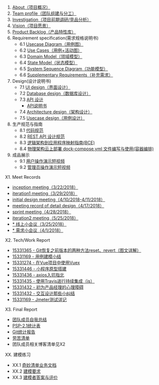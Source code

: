 1. [About（项目概况）](documents/about.md)
2. [Team profile（团队组建与分工）](documents/team_profile.md)
3. [Investigation（项目前期调研/竞品分析）](documents/competitor_analyze.md)
4. [Vision（项目愿景）](documents/Project_Proposal.md)
5. [Product Backlog（产品特性库）](documents/product_backlog.md)
6. Requirement specification(需求规格说明书)
	- 6.1 [Usecase Diagram（用例图）](documents/Usecase-Diagram.md)
	- 6.2 [Use Cases（用例+活动图）](documents/Use-Cases.md)
	- 6.3 [Domain Model（领域模型）](documents/Domian-Models.md)
	- 6.4 [State Model（状态模型）](documents/State-Models.md)
	- 6.5 [System Sequence Diagram（功能模型）](SSD/README.md)
	- 6.6 [Supplementary Requirements（补充需求）](documents/Supplementary_Requirements.md)
7. Design(设计说明书)
	- 7.1 [UI design（界面设计）](documents/UI-Design.md)
	- 7.2 [Database design（数据库设计）](documents/Database-Design.md)
	- 7.3 [API 设计](https://baoleme.github.io/API-document/)
	    - [API说明书](documents/API_Manual.md)
	- 7.4 [Architecture design（架构设计）](documents/Architecture-Design.md)
	- 7.5 [Usecase design（用例设计）](documents/Usecase-design.md)
8. 生产规范与指南
	- 8.1 [代码规范](documents/coding-rules.md)
	- 8.2 [REST API 设计规范](https://baoleme.github.io/API-document/)
	- 8.3 [逻辑架构到应用程序映射指南(BCE)](documents/BCE.md)
	- 8.4 [物理架构云上部署 dock-compose.yml 文件编写与使用(容器编排)](documents/8.4.md)
9. 成品展示
    - 9.1 [用户操作演示短视频](http://player.youku.com/embed/XNDIxOTYwODE4OA==)
    - 9.2 [管理员操作演示短视频](http://player.youku.com/embed/XNDIxOTYwODc2OA==)

X1. Meet Records
  - [inception meeting（3/22/2018）](https://github.com/Baoleme/Dashboard/blob/master/meet_records/KickOff_Meeting_Record(3-22-2018).md)
  - [iteration1 meeting（3/29/2018）](https://github.com/Baoleme/Dashboard/blob/master/meet_records/meeting_record_of_iteration1(3-29-2018).md)
  - [initial design meeting（4/10/2018-4/11/2018）](https://github.com/Baoleme/Dashboard/blob/master/meet_records/meeting_record_of_initial_design(4-10-2018-4-11-2018).md)
  - [meeting record of detail design（4/17/2018）](https://github.com/Baoleme/Dashboard/blob/master/meet_records/meeting_record_of_detail_design(4-17-2018).md)
  - [sprint meeting（4/28/2018）](https://github.com/Baoleme/Dashboard/blob/master/meet_records/sprint_meeting_for_developing_round2(4-28-2018).md)
  - [iteration2 meeting（5/25/2018）](https://github.com/Baoleme/Dashboard/blob/master/meet_records/meeting_record_of_iteration2(5-25-2018).md)
  - [* 线上小会议（3/25/2018）](meet_records/3.25线上小会议.md)
  - [* 需求小会议（4/1/2018）](meet_records/4.1需求小会议.md)

X2. Tech/Work Report
  - [15331365 - Git恢复之前版本的两种方法reset、revert（图文详解）](https://blog.csdn.net/yxlshk/article/details/79944535)
  - [15331169 - 用例建模小结](https://humanlee1011.github.io/2018/04/14/usecase/#)
  - [15331274 - 在Vue项目中使用Vuex](https://blog.csdn.net/shujh_sysu/article/details/79947418)
  - [15331446 - 小程序原型搭建](https://blog.csdn.net/crystal_zhuyupei/article/details/79948647)
  - [15331436 - axios入坑指北](https://blog.zyuco.com/2018/04/08/axios%E5%85%A5%E5%9D%91%E6%8C%87%E5%8C%97/)
  - [15331435 - 使用Travis进行持续集成（js）](https://blog.andiedie.cn/2018/04/04/%E4%BD%BF%E7%94%A8Travis%E8%BF%9B%E8%A1%8C%E6%8C%81%E7%BB%AD%E9%9B%86%E6%88%90/)
  - [15331432 - 初为产品经理的心理障碍](https://blog.csdn.net/qq_33559972/article/details/79934411)
  - [15331432 - 交互设计那些小纠结](https://blog.csdn.net/qq_33559972/article/details/80877316)
  - [15331169 - Jmeter测试详记](https://humanlee1011.github.io/2018/07/07/Jmeter%E6%B5%8B%E8%AF%95%E8%AF%A6%E8%AE%B0/)

X3. Final Report
  - [团队成员自我总结](documents/Final_Report.md#团队成员自我总结)
  - [PSP-2.1统计表](documents/Final_Report.md#psp-21统计表)
  - [Git统计报告](documents/Final_Report.md#git统计报告)
  - [劳苦清单](documents/Final_Report.md#劳苦清单)
  - 团队成员相关博客清单见X2

XX. 建模练习
  - XX.1 [奇妙清单业务文档](ModelingExercise/业务文档.md)
  - XX.2 [建模要求](ModelingExercise/README.md#建模要求)
  - XX.3 [建模者答案与评价](ModelingExercise/README.md#建模者答案与评价)
